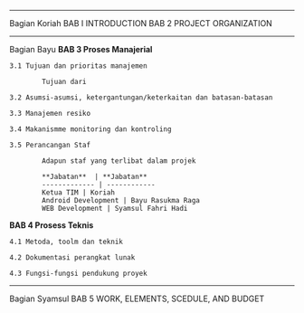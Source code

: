 --------
Bagian Koriah
BAB I INTRODUCTION 
BAB 2 PROJECT ORGANIZATION















------------
Bagian Bayu
**BAB 3 Proses Manajerial**

	3.1	Tujuan dan prioritas manajemen

			Tujuan dari 

	3.2	Asumsi-asumsi, ketergantungan/keterkaitan dan batasan-batasan

	3.3	Manajemen resiko

	3.4	Makanismme monitoring dan kontroling

	3.5	Perancangan Staf

			Adapun staf yang terlibat dalam projek 

			**Jabatan**  | **Jabatan**
			------------- | ------------
			Ketua TIM | Koriah
			Android Development | Bayu Rasukma Raga
			WEB Development	| Syamsul Fahri Hadi

**BAB 4 Prosess Teknis**

	4.1	Metoda, toolm dan teknik

	4.2	Dokumentasi perangkat lunak

	4.3	Fungsi-fungsi pendukung proyek














----------
Bagian Syamsul
BAB 5 WORK, ELEMENTS, SCEDULE, AND BUDGET